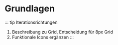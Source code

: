 # Grundlagen

::: tip Iterationsrichtungen
1. Beschreibung zu Grid, Entscheidung für 8px Grid
2. Funktionale Icons ergänzen
:::
